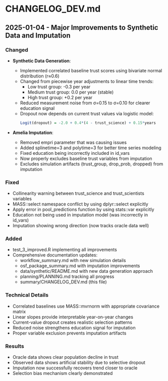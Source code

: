 # CHANGELOG_DEV.md

## 2025-01-04 - Major Improvements to Synthetic Data and Imputation

### Changed
- **Synthetic Data Generation**:
  - Implemented correlated baseline trust scores using bivariate normal distribution (r≈0.6)
  - Changed from piecewise year adjustments to linear time trends:
    - Low trust group: -0.3 per year
    - Medium trust group: 0.0 per year (stable)
    - High trust group: +0.2 per year
  - Reduced measurement noise from σ=0.15 to σ=0.10 for clearer education signal
  - Dropout now depends on current trust values via logistic model:
    ```r
    Logit(dropout) = -2.0 + 0.4*(4 - trust_science) + 0.15*years
    ```

- **Amelia Imputation**:
  - Removed empri parameter that was causing issues
  - Added splinetime=3 and polytime=3 for better time series modeling
  - Fixed education being incorrectly included in id_vars
  - Now properly excludes baseline trust variables from imputation
  - Excludes simulation artifacts (trust_group, drop_prob, dropped) from imputation

### Fixed
- Collinearity warning between trust_science and trust_scientists variables
- MASS::select namespace conflict by using dplyr::select explicitly
- Apply error in pool_predictions function by using stats::var explicitly
- Education not being used in imputation model (was incorrectly in id_vars)
- Imputation showing wrong direction (now tracks oracle data well)

### Added
- test_3_improved.R implementing all improvements
- Comprehensive documentation updates:
  - workflow_summary.md with new simulation details
  - osf_package_summary.md with imputation improvements
  - data/synthetic/README.md with new data generation approach
  - planning/PLANNING.md tracking all progress
  - summary/CHANGELOG_DEV.md (this file)

### Technical Details
- Correlated baselines use MASS::mvrnorm with appropriate covariance matrix
- Linear slopes provide interpretable year-on-year changes
- Current-value dropout creates realistic selection patterns
- Reduced noise strengthens education signal for imputation
- Proper variable exclusion prevents imputation artifacts

### Results
- Oracle data shows clear population decline in trust
- Observed data shows artificial stability due to selective dropout
- Imputation now successfully recovers trend closer to oracle
- Selection bias mechanism clearly demonstrated